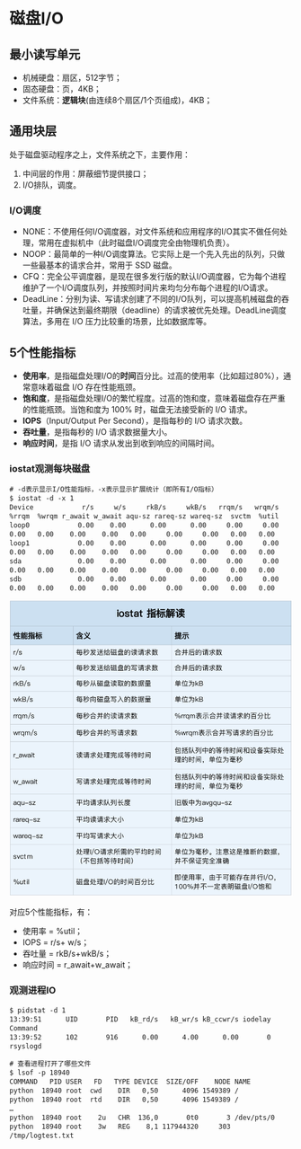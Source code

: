 # 磁盘I/O

## 最小读写单元

- 机械硬盘：扇区，512字节；
- 固态硬盘：页，4KB；
- 文件系统：**逻辑块**(由连续8个扇区/1个页组成)，4KB；

## 通用块层

处于磁盘驱动程序之上，文件系统之下，主要作用：

1. 中间层的作用：屏蔽细节提供接口；
2. I/O排队，调度。

### I/O调度

- NONE：不使用任何I/O调度器，对文件系统和应用程序的I/O其实不做任何处理，常用在虚拟机中（此时磁盘I/O调度完全由物理机负责）。
- NOOP：最简单的一种I/O调度算法。它实际上是一个先入先出的队列，只做一些最基本的请求合并，常用于 SSD 磁盘。
- CFQ：完全公平调度器，是现在很多发行版的默认I/O调度器，它为每个进程维护了一个I/O调度队列，并按照时间片来均匀分布每个进程的I/O请求。
- DeadLine：分别为读、写请求创建了不同的I/O队列，可以提高机械磁盘的吞吐量，并确保达到最终期限（deadline）的请求被优先处理。DeadLine调度算法，多用在 I/O 压力比较重的场景，比如数据库等。

## 5个性能指标

- **使用率**，是指磁盘处理I/O的**时间**百分比。过高的使用率（比如超过80%），通常意味着磁盘 I/O 存在性能瓶颈。
- **饱和度**，是指磁盘处理I/O的繁忙程度。过高的饱和度，意味着磁盘存在严重的性能瓶颈。当饱和度为 100% 时，磁盘无法接受新的 I/O 请求。
- **IOPS**（Input/Output Per Second），是指每秒的 I/O 请求次数。
- **吞吐量**，是指每秒的 I/O 请求数据量大小。
- **响应时间**，是指 I/O 请求从发出到收到响应的间隔时间。

### iostat观测每块磁盘

```
# -d表示显示I/O性能指标，-x表示显示扩展统计（即所有I/O指标）
$ iostat -d -x 1 
Device            r/s     w/s     rkB/s     wkB/s   rrqm/s   wrqm/s  %rrqm  %wrqm r_await w_await aqu-sz rareq-sz wareq-sz  svctm  %util 
loop0            0.00    0.00      0.00      0.00     0.00     0.00   0.00   0.00    0.00    0.00   0.00     0.00     0.00   0.00   0.00 
loop1            0.00    0.00      0.00      0.00     0.00     0.00   0.00   0.00    0.00    0.00   0.00     0.00     0.00   0.00   0.00 
sda              0.00    0.00      0.00      0.00     0.00     0.00   0.00   0.00    0.00    0.00   0.00     0.00     0.00   0.00   0.00 
sdb              0.00    0.00      0.00      0.00     0.00     0.00   0.00   0.00    0.00    0.00   0.00     0.00     0.00   0.00   0.00 
```

![image](https://github.com/ingangi/blog/blob/master/img/iostat.png)

对应5个性能指标，有：

- 使用率 = %util；
- IOPS = r/s+ w/s；
- 吞吐量 = rkB/s+wkB/s；
- 响应时间 = r_await+w_await；

### 观测进程IO

```
$ pidstat -d 1 
13:39:51      UID       PID   kB_rd/s   kB_wr/s kB_ccwr/s iodelay  Command 
13:39:52      102       916      0.00      4.00      0.00       0  rsyslogd
```

```
# 查看进程打开了哪些文件
$ lsof -p 18940 
COMMAND   PID USER   FD   TYPE DEVICE  SIZE/OFF    NODE NAME 
python  18940 root  cwd    DIR   0,50      4096 1549389 / 
python  18940 root  rtd    DIR   0,50      4096 1549389 / 
… 
python  18940 root    2u   CHR  136,0       0t0       3 /dev/pts/0 
python  18940 root    3w   REG    8,1 117944320     303 /tmp/logtest.txt 
```